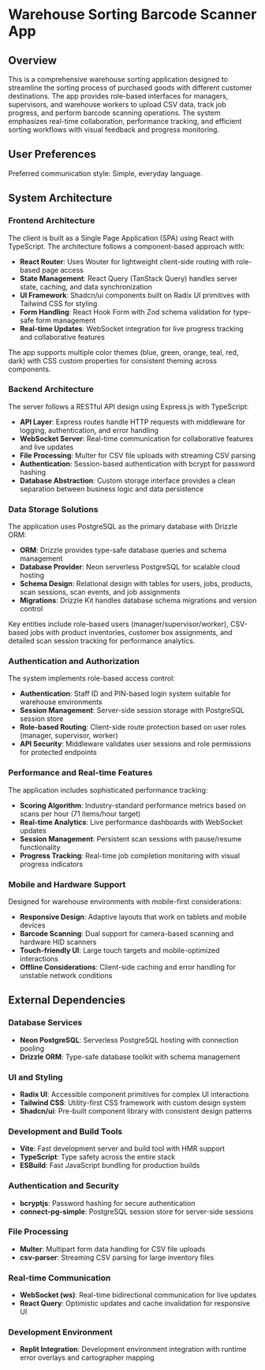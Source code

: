 # Warehouse Sorting Barcode Scanner App

## Overview

This is a comprehensive warehouse sorting application designed to streamline the sorting process of purchased goods with different customer destinations. The app provides role-based interfaces for managers, supervisors, and warehouse workers to upload CSV data, track job progress, and perform barcode scanning operations. The system emphasizes real-time collaboration, performance tracking, and efficient sorting workflows with visual feedback and progress monitoring.

## User Preferences

Preferred communication style: Simple, everyday language.

## System Architecture

### Frontend Architecture

The client is built as a Single Page Application (SPA) using React with TypeScript. The architecture follows a component-based approach with:

- **React Router**: Uses Wouter for lightweight client-side routing with role-based page access
- **State Management**: React Query (TanStack Query) handles server state, caching, and data synchronization
- **UI Framework**: Shadcn/ui components built on Radix UI primitives with Tailwind CSS for styling
- **Form Handling**: React Hook Form with Zod schema validation for type-safe form management
- **Real-time Updates**: WebSocket integration for live progress tracking and collaborative features

The app supports multiple color themes (blue, green, orange, teal, red, dark) with CSS custom properties for consistent theming across components.

### Backend Architecture

The server follows a RESTful API design using Express.js with TypeScript:

- **API Layer**: Express routes handle HTTP requests with middleware for logging, authentication, and error handling
- **WebSocket Server**: Real-time communication for collaborative features and live updates
- **File Processing**: Multer for CSV file uploads with streaming CSV parsing
- **Authentication**: Session-based authentication with bcrypt for password hashing
- **Database Abstraction**: Custom storage interface provides a clean separation between business logic and data persistence

### Data Storage Solutions

The application uses PostgreSQL as the primary database with Drizzle ORM:

- **ORM**: Drizzle provides type-safe database queries and schema management
- **Database Provider**: Neon serverless PostgreSQL for scalable cloud hosting
- **Schema Design**: Relational design with tables for users, jobs, products, scan sessions, scan events, and job assignments
- **Migrations**: Drizzle Kit handles database schema migrations and version control

Key entities include role-based users (manager/supervisor/worker), CSV-based jobs with product inventories, customer box assignments, and detailed scan session tracking for performance analytics.

### Authentication and Authorization

The system implements role-based access control:

- **Authentication**: Staff ID and PIN-based login system suitable for warehouse environments
- **Session Management**: Server-side session storage with PostgreSQL session store
- **Role-based Routing**: Client-side route protection based on user roles (manager, supervisor, worker)
- **API Security**: Middleware validates user sessions and role permissions for protected endpoints

### Performance and Real-time Features

The application includes sophisticated performance tracking:

- **Scoring Algorithm**: Industry-standard performance metrics based on scans per hour (71 items/hour target)
- **Real-time Analytics**: Live performance dashboards with WebSocket updates
- **Session Management**: Persistent scan sessions with pause/resume functionality
- **Progress Tracking**: Real-time job completion monitoring with visual progress indicators

### Mobile and Hardware Support

Designed for warehouse environments with mobile-first considerations:

- **Responsive Design**: Adaptive layouts that work on tablets and mobile devices
- **Barcode Scanning**: Dual support for camera-based scanning and hardware HID scanners
- **Touch-friendly UI**: Large touch targets and mobile-optimized interactions
- **Offline Considerations**: Client-side caching and error handling for unstable network conditions

## External Dependencies

### Database Services
- **Neon PostgreSQL**: Serverless PostgreSQL hosting with connection pooling
- **Drizzle ORM**: Type-safe database toolkit with schema management

### UI and Styling
- **Radix UI**: Accessible component primitives for complex UI interactions
- **Tailwind CSS**: Utility-first CSS framework with custom design system
- **Shadcn/ui**: Pre-built component library with consistent design patterns

### Development and Build Tools
- **Vite**: Fast development server and build tool with HMR support
- **TypeScript**: Type safety across the entire stack
- **ESBuild**: Fast JavaScript bundling for production builds

### Authentication and Security
- **bcryptjs**: Password hashing for secure authentication
- **connect-pg-simple**: PostgreSQL session store for server-side sessions

### File Processing
- **Multer**: Multipart form data handling for CSV file uploads
- **csv-parser**: Streaming CSV parsing for large inventory files

### Real-time Communication
- **WebSocket (ws)**: Real-time bidirectional communication for live updates
- **React Query**: Optimistic updates and cache invalidation for responsive UI

### Development Environment
- **Replit Integration**: Development environment integration with runtime error overlays and cartographer mapping